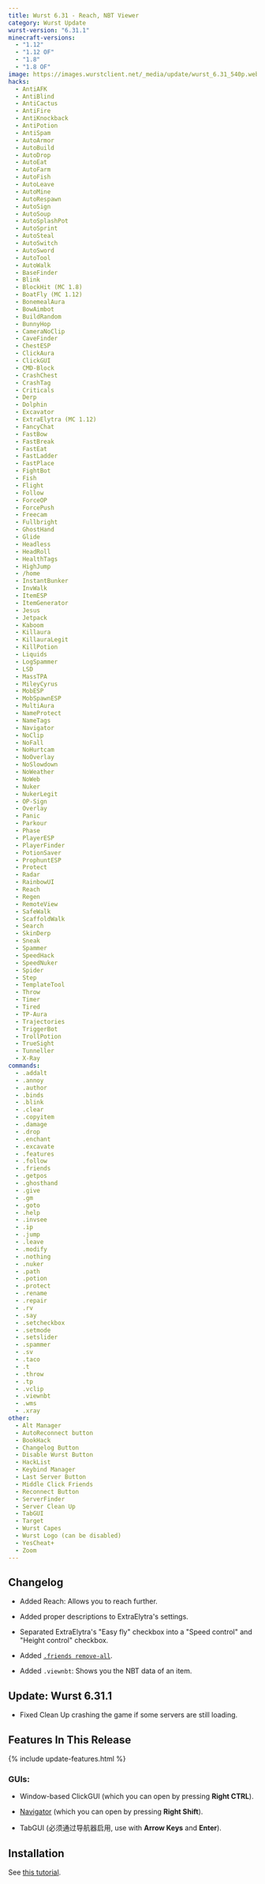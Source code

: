 ```yaml
---
title: Wurst 6.31 - Reach, NBT Viewer
category: Wurst Update
wurst-version: "6.31.1"
minecraft-versions:
  - "1.12"
  - "1.12 OF"
  - "1.8"
  - "1.8 OF"
image: https://images.wurstclient.net/_media/update/wurst_6.31_540p.webp
hacks:
  - AntiAFK
  - AntiBlind
  - AntiCactus
  - AntiFire
  - AntiKnockback
  - AntiPotion
  - AntiSpam
  - AutoArmor
  - AutoBuild
  - AutoDrop
  - AutoEat
  - AutoFarm
  - AutoFish
  - AutoLeave
  - AutoMine
  - AutoRespawn
  - AutoSign
  - AutoSoup
  - AutoSplashPot
  - AutoSprint
  - AutoSteal
  - AutoSwitch
  - AutoSword
  - AutoTool
  - AutoWalk
  - BaseFinder
  - Blink
  - BlockHit (MC 1.8)
  - BoatFly (MC 1.12)
  - BonemealAura
  - BowAimbot
  - BuildRandom
  - BunnyHop
  - CameraNoClip
  - CaveFinder
  - ChestESP
  - ClickAura
  - ClickGUI
  - CMD-Block
  - CrashChest
  - CrashTag
  - Criticals
  - Derp
  - Dolphin
  - Excavator
  - ExtraElytra (MC 1.12)
  - FancyChat
  - FastBow
  - FastBreak
  - FastEat
  - FastLadder
  - FastPlace
  - FightBot
  - Fish
  - Flight
  - Follow
  - ForceOP
  - ForcePush
  - Freecam
  - Fullbright
  - GhostHand
  - Glide
  - Headless
  - HeadRoll
  - HealthTags
  - HighJump
  - /home
  - InstantBunker
  - InvWalk
  - ItemESP
  - ItemGenerator
  - Jesus
  - Jetpack
  - Kaboom
  - Killaura
  - KillauraLegit
  - KillPotion
  - Liquids
  - LogSpammer
  - LSD
  - MassTPA
  - MileyCyrus
  - MobESP
  - MobSpawnESP
  - MultiAura
  - NameProtect
  - NameTags
  - Navigator
  - NoClip
  - NoFall
  - NoHurtcam
  - NoOverlay
  - NoSlowdown
  - NoWeather
  - NoWeb
  - Nuker
  - NukerLegit
  - OP-Sign
  - Overlay
  - Panic
  - Parkour
  - Phase
  - PlayerESP
  - PlayerFinder
  - PotionSaver
  - ProphuntESP
  - Protect
  - Radar
  - RainbowUI
  - Reach
  - Regen
  - RemoteView
  - SafeWalk
  - ScaffoldWalk
  - Search
  - SkinDerp
  - Sneak
  - Spammer
  - SpeedHack
  - SpeedNuker
  - Spider
  - Step
  - TemplateTool
  - Throw
  - Timer
  - Tired
  - TP-Aura
  - Trajectories
  - TriggerBot
  - TrollPotion
  - TrueSight
  - Tunneller
  - X-Ray
commands:
  - .addalt
  - .annoy
  - .author
  - .binds
  - .blink
  - .clear
  - .copyitem
  - .damage
  - .drop
  - .enchant
  - .excavate
  - .features
  - .follow
  - .friends
  - .getpos
  - .ghosthand
  - .give
  - .gm
  - .goto
  - .help
  - .invsee
  - .ip
  - .jump
  - .leave
  - .modify
  - .nothing
  - .nuker
  - .path
  - .potion
  - .protect
  - .rename
  - .repair
  - .rv
  - .say
  - .setcheckbox
  - .setmode
  - .setslider
  - .spammer
  - .sv
  - .taco
  - .t
  - .throw
  - .tp
  - .vclip
  - .viewnbt
  - .wms
  - .xray
other:
  - Alt Manager
  - AutoReconnect button
  - BookHack
  - Changelog Button
  - Disable Wurst Button
  - HackList
  - Keybind Manager
  - Last Server Button
  - Middle Click Friends
  - Reconnect Button
  - ServerFinder
  - Server Clean Up
  - TabGUI
  - Target
  - Wurst Capes
  - Wurst Logo (can be disabled)
  - YesCheat+
  - Zoom
---
```

## Changelog

- Added Reach: Allows you to reach further.

- Added proper descriptions to ExtraElytra's settings.

- Separated ExtraElytra's "Easy fly" checkbox into a "Speed control" and "Height control" checkbox.

- Added [`.friends remove-all`](https://wurst.wiki/cmd/friends).

- Added `.viewnbt`: Shows you the NBT data of an item.

## Update: Wurst 6.31.1

- Fixed Clean Up crashing the game if some servers are still loading.

## Features In This Release

{% include update-features.html %}

### GUIs:

- Window-based ClickGUI (which you can open by pressing **Right CTRL**).

- [Navigator](https://wurst.wiki/navigator) (which you can open by pressing **Right Shift**).

- TabGUI (必须通过导航器启用, use with **Arrow Keys** and **Enter**).

## Installation

See [this tutorial](https://www.wurstclient.net/tutorials/how-to-install/).
